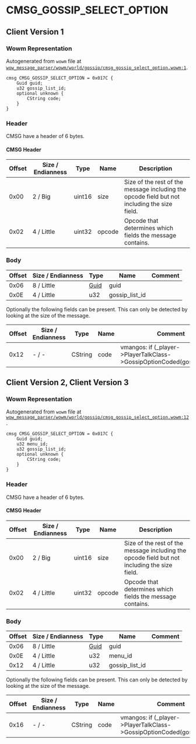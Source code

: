 # CMSG_GOSSIP_SELECT_OPTION

## Client Version 1

### Wowm Representation

Autogenerated from `wowm` file at [`wow_message_parser/wowm/world/gossip/cmsg_gossip_select_option.wowm:1`](https://github.com/gtker/wow_messages/tree/main/wow_message_parser/wowm/world/gossip/cmsg_gossip_select_option.wowm#L1).
```rust,ignore
cmsg CMSG_GOSSIP_SELECT_OPTION = 0x017C {
    Guid guid;
    u32 gossip_list_id;
    optional unknown {
        CString code;
    }
}
```
### Header

CMSG have a header of 6 bytes.

#### CMSG Header

| Offset | Size / Endianness | Type   | Name   | Description |
| ------ | ----------------- | ------ | ------ | ----------- |
| 0x00   | 2 / Big           | uint16 | size   | Size of the rest of the message including the opcode field but not including the size field.|
| 0x02   | 4 / Little        | uint32 | opcode | Opcode that determines which fields the message contains.|

### Body

| Offset | Size / Endianness | Type | Name | Comment |
| ------ | ----------------- | ---- | ---- | ------- |
| 0x06 | 8 / Little | [Guid](../types/packed-guid.md) | guid |  |
| 0x0E | 4 / Little | u32 | gossip_list_id |  |

Optionally the following fields can be present. This can only be detected by looking at the size of the message.

| Offset | Size / Endianness | Type | Name | Comment |
| ------ | ----------------- | ---- | ---- | ------- |
| 0x12 | - / - | CString | code | vmangos: if (_player->PlayerTalkClass->GossipOptionCoded(gossipListId)) |

## Client Version 2, Client Version 3

### Wowm Representation

Autogenerated from `wowm` file at [`wow_message_parser/wowm/world/gossip/cmsg_gossip_select_option.wowm:12`](https://github.com/gtker/wow_messages/tree/main/wow_message_parser/wowm/world/gossip/cmsg_gossip_select_option.wowm#L12).
```rust,ignore
cmsg CMSG_GOSSIP_SELECT_OPTION = 0x017C {
    Guid guid;
    u32 menu_id;
    u32 gossip_list_id;
    optional unknown {
        CString code;
    }
}
```
### Header

CMSG have a header of 6 bytes.

#### CMSG Header

| Offset | Size / Endianness | Type   | Name   | Description |
| ------ | ----------------- | ------ | ------ | ----------- |
| 0x00   | 2 / Big           | uint16 | size   | Size of the rest of the message including the opcode field but not including the size field.|
| 0x02   | 4 / Little        | uint32 | opcode | Opcode that determines which fields the message contains.|

### Body

| Offset | Size / Endianness | Type | Name | Comment |
| ------ | ----------------- | ---- | ---- | ------- |
| 0x06 | 8 / Little | [Guid](../types/packed-guid.md) | guid |  |
| 0x0E | 4 / Little | u32 | menu_id |  |
| 0x12 | 4 / Little | u32 | gossip_list_id |  |

Optionally the following fields can be present. This can only be detected by looking at the size of the message.

| Offset | Size / Endianness | Type | Name | Comment |
| ------ | ----------------- | ---- | ---- | ------- |
| 0x16 | - / - | CString | code | vmangos: if (_player->PlayerTalkClass->GossipOptionCoded(gossipListId)) |

